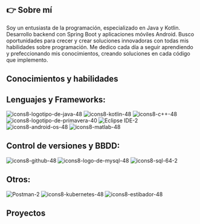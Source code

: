 ## 👉 Sobre mí
Soy un entusiasta de la programación, especializado en Java y Kotlin. Desarrollo backend con Spring Boot y aplicaciones móviles Android. Busco oportunidades para crecer y crear soluciones innovadoras con todas mis habilidades sobre programación. Me dedico cada día a seguir aprendiendo y prefeccionando mis conocimientos, creando soluciones en cada código que implemento.


## Conocimientos y habilidades

## Lenguajes y Frameworks:
![icons8-logotipo-de-java-48](https://github.com/user-attachments/assets/2f492841-dfe0-42c0-be86-718ac61232a8) 
![icons8-kotlin-48](https://github.com/user-attachments/assets/f22b46aa-7389-4623-96da-061093256c78 ) 
![icons8-c++-48](https://github.com/user-attachments/assets/8bebbb6d-9d4b-47e4-a046-b4a3a21b3188) 
![icons8-logotipo-de-primavera-40](https://github.com/user-attachments/assets/34c5d39b-c190-4ce8-a80e-2139073617de) 
![Eclipse IDE-2](https://github.com/user-attachments/assets/5a950a7e-62b2-4505-9073-27382e42867f) 
![icons8-android-os-48](https://github.com/user-attachments/assets/b267c704-f835-4fb9-a995-74408dd69b87) 
![icons8-matlab-48](https://github.com/user-attachments/assets/16a32c33-2bbb-4bf1-b7c3-df9f363a2677)

## Control de versiones y BBDD:
![icons8-github-48](https://github.com/user-attachments/assets/fbfba374-cb7b-46c3-ab19-e5684b9131d0) 
![icons8-logo-de-mysql-48](https://github.com/user-attachments/assets/7e542b78-53bd-429b-b746-5b4806e3db6f)
![icons8-sql-64-2](https://github.com/user-attachments/assets/be8004ef-4d82-4d3f-9532-787fea8c8453)
<!--![icons8-mongo-db-48](https://github.com/user-attachments/assets/65ab5124-376f-4da4-a7a4-b70c613617ab)
![icons8-firebase-48](https://github.com/user-attachments/assets/42278936-a898-4721-9e85-d5df6cb554cb)
![icons8-logo-de-oracle-48](https://github.com/user-attachments/assets/caaee702-f61a-4795-a66f-16c225b2123b)-->

## Otros:
<!--![Junit](https://github.com/user-attachments/assets/4c6a236e-59f6-4f7b-b525-4bb90b1981d1) -->
![Postman-2](https://github.com/user-attachments/assets/fd2de5e1-61c3-4acf-8f28-d7689ac1bcc1) 
![icons8-kubernetes-48](https://github.com/user-attachments/assets/967e7759-5efb-4866-b0e3-e061bb8f20f8) 
![icons8-estibador-48](https://github.com/user-attachments/assets/d56fc67d-c1a9-46cf-8755-1792049fc65b) 

## Proyectos

<!--
**ildeagr/ildeagr** is a ✨ _special_ ✨ repository because its `README.md` (this file) appears on your GitHub profile.

Here are some ideas to get you started:

- 🔭 I’m currently working on ...
- 🌱 I’m currently learning ...
- 👯 I’m looking to collaborate on ...
- 🤔 I’m looking for help with ...
- 💬 Ask me about ...
- 📫 How to reach me: ...
- 😄 Pronouns: ...
- ⚡ Fun fact: ...
-->
